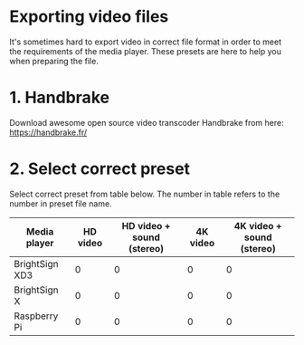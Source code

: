 
# Exporting video files

It's sometimes hard to export video in correct file format in order to meet the requirements of the media player. These presets are here to help you when preparing the file. 

# 1. Handbrake

Download awesome open source video transcoder Handbrake from here:
https://handbrake.fr/

# 2. Select correct preset

Select correct preset from table below. The number in table refers to the number in preset file name.

Media player | HD video | HD video + sound (stereo) | 4K video | 4K video + sound (stereo) | 
--- | --- | --- | --- |--- |
BrightSign XD3 | 0 | 0 | 0 | 0 |
BrightSign X | 0 | 0 | 0 | 0 |
Raspberry Pi | 0 | 0 | 0 | 0 |
